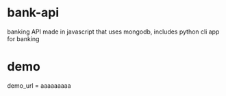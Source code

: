 # bank-api
 banking API made in javascript that uses mongodb, includes python cli app for banking

# demo
 demo_url = aaaaaaaaa
